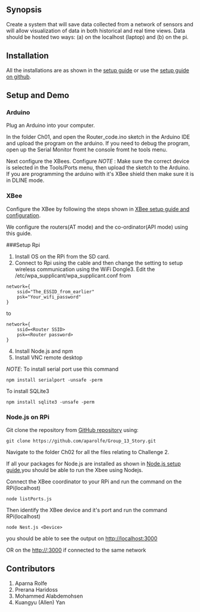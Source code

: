 ## Synopsis

Create a system that will save data collected from a network of sensors and will allow visualization of data in both historical and real time views. Data should be hosted two ways: (a) on the localhost (laptop) and (b) on the pi.

## Installation

All the installations are as shown in the [setup guide](https://piazza-resources.s3.amazonaws.com/iqwd42aencm43a/isrn6dbyn8wh/Software_Installs.pdf?AWSAccessKeyId=AKIAIEDNRLJ4AZKBW6HA&Expires=1474313472&Signature=6J3Yzfwdw%2FHmT%2ByzIzeAZOX6x%2BQ%3D) or use the [setup guide on github](https://github.com/EC544-BU/EC544_demos/wiki/Guide:-Getting-Started).

## Setup and Demo


### Arduino

Plug an Arduino into your computer.

In the folder Ch01, and open the Router_code.ino sketch in the Arduino IDE and upload the program on the arduino. If you need to debug the program, open up the Serial Monitor fromt he console fromt he tools menu. 

Next configure the XBees. Configure 
_NOTE_ : Make sure the correct device is selected in the Tools/Ports menu, then upload the sketch to the Arduino. If you are programming the arduino with it's XBee shield then make sure it is in DLINE mode.

### XBee

Configure the XBee by following the steps shown in [XBee setup guide and configuration](https://github.com/EC544-BU/EC544_demos/wiki/Guide:-XBee-Setup). 

We configure the routers(AT mode) and the co-ordinator(API mode) using this guide.

###Setup Rpi

1. Install OS on the RPi from the SD card. 
2. Connect to Rpi using the cable and then change the setting to setup wireless communication using the WiFi Dongle3. Edit the /etc/wpa_supplicant/wpa_supplicant.conf from 

```
network={
    ssid="The_ESSID_from_earlier"
    psk="Your_wifi_password"
}
```
to 

```
network={
    ssid=<Router SSID>
    psk=<Router password>
}
```

4. Install Node.js and npm
3. Install VNC remote desktop

_NOTE_: To install serial port use this command
```
npm install serialport -unsafe -perm
```
To install SQLite3
```
npm install sqlite3 -unsafe -perm
```

### Node.js on RPi

Git clone the repository from [GitHub repository](https://github.com/aparolfe/Group_13_Story.git) using:

```
git clone https://github.com/aparolfe/Group_13_Story.git
```
Navigate to the folder Ch02 for all the files relating to Challenge 2.

If all your packages for Node.js are installed as shown in [Node.js setup guide](https://github.com/EC544-BU/EC544_demos/wiki/Guide:-Node.js-Setup),you should be able to run the Xbee using Nodejs.

Connect the XBee coordinator to your RPi and run the command on the RPi(localhost)

```
node listPorts.js
```

Then identify the XBee device and it's port and run the command RPi(localhost)

```
node Nest.js <Device>

```

you should be able to see the output on [http://localhost:3000](http://localhost:3000)

OR on the [http://<IP of the RPi>:3000](http://localhost:3000) if connected to the same network


## Contributors

1. Aparna Rolfe
2. Prerana Haridoss
3. Mohammed Alabdemohsen
4. Kuangyu (Allen) Yan


